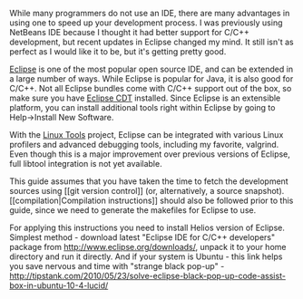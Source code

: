 While many programmers do not use an IDE, there are many advantages in using one to speed up your development process. I was previously using NetBeans IDE because I thought it had better support for C/C++ development, but recent updates in Eclipse changed my mind. It still isn't as perfect as I would like it to be, but it's getting pretty good.

[Eclipse](http://www.eclipse.org/) is one of the most popular open source IDE, and can be extended in a large number of ways. While Eclipse is popular for Java, it is also good for C/C++. Not all Eclipse bundles come with C/C++ support out of the box, so make sure you have [Eclipse CDT](http://www.eclipse.org/cdt/) installed. Since Eclipse is an extensible platform, you can install additional tools right within Eclipse by going to Help->Install New Software.

With the [Linux Tools](http://www.eclipse.org/linuxtools/) project, Eclipse can be integrated with various Linux profilers and advanced debugging tools, including my favorite, valgrind. Even though this is a major improvement over previous versions of Eclipse, full libtool integration is not yet available.

This guide assumes that you have taken the time to fetch the development sources using [[git version control]] (or, alternatively, a source snapshot). [[compilation|Compilation instructions]] should also be followed prior to this guide, since we need to generate the makefiles for Eclipse to use.

For applying this instructions you need to install Helios version of Eclipse.
Simplest method  - download latest "Eclipse IDE for C/C++ developers" package from http://www.eclipse.org/downloads/, unpack it to your home directory and run it directly. And if your system is Ubuntu - this link helps you save nervous and time with "strange black pop-up" - http://tipstank.com/2010/05/23/solve-eclipse-black-pop-up-code-assist-box-in-ubuntu-10-4-lucid/
